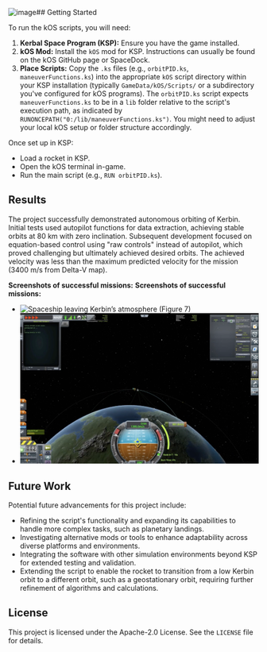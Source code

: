 <img width="1276" alt="image" src="https://github.com/user-attachments/assets/669586a3-4ffc-4642-aa0d-a48d5019de69" />## Getting Started

To run the kOS scripts, you will need:

1.  **Kerbal Space Program (KSP):** Ensure you have the game installed.
2.  **kOS Mod:** Install the `kOS` mod for KSP. Instructions can usually be found on the kOS GitHub page or SpaceDock.
3.  **Place Scripts:** Copy the `.ks` files (e.g., `orbitPID.ks`, `maneuverFunctions.ks`) into the appropriate `kOS` script directory within your KSP installation (typically `GameData/kOS/Scripts/` or a subdirectory you've configured for kOS programs). The `orbitPID.ks` script expects `maneuverFunctions.ks` to be in a `lib` folder relative to the script's execution path, as indicated by `RUNONCEPATH("0:/lib/maneuverFunctions.ks")`. You might need to adjust your local kOS setup or folder structure accordingly.

Once set up in KSP:
* Load a rocket in KSP.
* Open the kOS terminal in-game.
* Run the main script (e.g., `RUN orbitPID.ks`).

## Results

The project successfully demonstrated autonomous orbiting of Kerbin. Initial tests used autopilot functions for data extraction, achieving stable orbits at 80 km with zero inclination. Subsequent development focused on equation-based control using "raw controls" instead of autopilot, which proved challenging but ultimately achieved desired orbits. The achieved velocity was less than the maximum predicted velocity for the mission (3400 m/s from Delta-V map).

**Screenshots of successful missions:**
**Screenshots of successful missions:**
* ![Spaceship leaving Kerbin’s atmosphere (Figure 7)](fig7.png)
* ![Rocket successfully orbiting Kerbin (Figure 9)](fig9.png)


## Future Work

Potential future advancements for this project include:
* Refining the script's functionality and expanding its capabilities to handle more complex tasks, such as planetary landings.
* Investigating alternative mods or tools to enhance adaptability across diverse platforms and environments.
* Integrating the software with other simulation environments beyond KSP for extended testing and validation.
* Extending the script to enable the rocket to transition from a low Kerbin orbit to a different orbit, such as a geostationary orbit, requiring further refinement of algorithms and calculations.



## License

This project is licensed under the Apache-2.0 License. See the `LICENSE` file for details.

